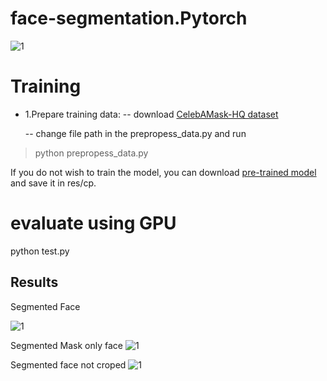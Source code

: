 # face-segmentation.Pytorch
![1](https://user-images.githubusercontent.com/92161283/214219180-64441ea6-1da5-456f-9ea4-0acb4094ecb3.png)

# Training
+ 1.Prepare training data: -- download [CelebAMask-HQ dataset](https://github.com/switchablenorms/CelebAMask-HQ)

   -- change file path in the prepropess_data.py and run
> python prepropess_data.py

If you do not wish to train the model, you can download [pre-trained model](https://drive.google.com/file/d/154JgKpzCPW82qINcVieuPH3fZ2e0P812/view) and save it in res/cp.

# evaluate using GPU
python test.py
## Results
Segmented Face
                          
![1](https://user-images.githubusercontent.com/92161283/214226581-91c4b672-2c4a-48b6-afe3-962ebe31837b.png)


Segmented Mask only face
![1](https://user-images.githubusercontent.com/92161283/214226827-b01cd1a0-f385-4aca-8a37-eaeda47fe4b6.png)


Segmented face not croped
![1](https://user-images.githubusercontent.com/92161283/214226925-d7f06fbd-ff03-4054-8942-6e9f21c497f7.png)
